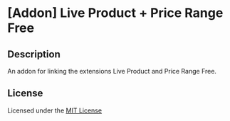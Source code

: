 # [Addon] Live Product + Price Range Free

## Description
An addon for linking the extensions Live Product and Price Range Free.

## License
Licensed under the [MIT License](https://raw.githubusercontent.com/ocmod-space/license/main/LICENSE.txt)

